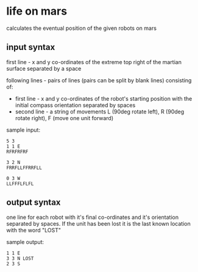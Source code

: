 # life on mars

calculates the eventual position of the given robots on mars

## input syntax

first line - x and y co-ordinates of the extreme top right of the martian surface separated by a space

following lines - pairs of lines (pairs can be split by blank lines) consisting of:

* first line - x and y co-ordinates of the robot's starting position with the initial compass orientation separated by spaces
* second line - a string of movements L (90deg rotate left), R (90deg rotate right), F (move one unit forward)

sample input:

    5 3
    1 1 E
    RFRFRFRF

    3 2 N
    FRRFLLFFRRFLL

    0 3 W
    LLFFFLFLFL

## output syntax

one line for each robot with it's final co-ordinates and it's orientation separated by spaces. If the unit has been lost it is the last known location with the word "LOST"

sample output:

    1 1 E
    3 3 N LOST
    2 3 S